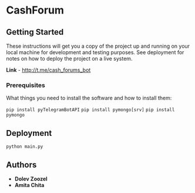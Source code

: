 # CashForum

## Getting Started

These instructions will get you a copy of the project up and running on your local machine for development and testing purposes. See deployment for notes on how to deploy the project on a live system.

**Link** - http://t.me/cash_forums_bot

### Prerequisites

What things you need to install the software and how to install them:

`pip install pyTelegramBotAPI`
`pip install pymongo[srv]`
`pip install pymongo`

## Deployment

`python main.py`

## Authors

- **Dolev Zoozel**
- **Amita Chita**
